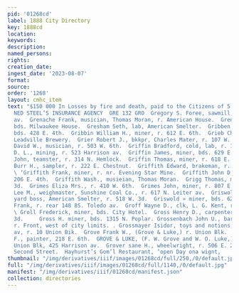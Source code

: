```yaml
---
pid: '01268cd'
label: 1888 City Directory
key: 1888cd
location: 
keywords: 
description: 
named_persons: 
rights: 
creation_date: 
ingest_date: '2023-08-07'
format: 
source: 
order: '1268'
layout: cmhc_item
text: "$150 000 In Losses by fire and death, paid to the Citizens of 5 Leadville by
  NED STEEL’S INSURANCE AGENCY  GRE 132 GRO  Gregory S. Foree, sawmill, r. 2054 Harrison
  av.  Grenache Frank, musician, Thomas Moran, r. American House.  Grensing G., lab,
  bds. Milwaukee House.  Gresham Seth, lab, American Smelter.  Gribben John, miner,
  bds. 428 E. 4th.  Gribbin William H., miner, r. 612 E. 6th.  Grieb Charles, brewer,
  Leadville Brewery.  Grier Robert J., bkkpr, Charles Mater, r. 107 W. Chestnut.  Griffey
  David W., musician, r. 503 W. 6th.  Griffin Bradford, cold, lab, r. 116 E. 3d.  Griffin
  D. L., mining, r. 523 Harrison av.  Griffin James, miner, bds. 629 E. 5th.  Griffin
  John, teamster, r. 314 N. Hemlock.  Griffin Thomas, miner, r. 618 E. 4th.  Griffith
  Burr H., sampler, r. 222 E. Chestnut.  Griffith Edward, brakeman, r. 414 N. Pine.
  \ ‘Griffith Frank, miner, r. nr. Evening Star Mine.  Griffith John D., mining, r.
  206 E. 4th.  Griffith Wash., musieian, Thomas Moran.  Grigg Thomas, miner, 525 E.
  3d.  Grimes Eliza Mrs., r. 410 W. 6th.  Grimes John, miner, r. 807 E. 6th.  Grimes
  Lee M., weighmaster, Sunshine Coal Co., r. 617 N. Leiter av.  Griswold Albert J.,
  yard boss, American Smelter, r. 518 W. 3d.  Griswold » miner, bds. 626 E. 5th.  Gritmaker
  Frank, r. rear 148 8S. Toledo av.  Groff Wayne D., clk, L. G. Kent, r. 202 E. 3d.
  \ Groll Frederick, miner, bds. City Hotel.  Gross Henry D., carpenter, r. 204 W.
  3d.     Gross H. miner, bds. 1315 N. Poplar. Grossenbach John U., barkpr, J. Zobernick,
  r. Front, west of city limits. . Grossmayer Isidor, toys and notions, 427 Harrison
  av, r. 10 Union Bik.  Grove Frank W., (Grove & Luke,) r. Union Blk.  Grove Millard
  F., painter, 218 E. 6th.  GROVE & LUKE, (F. W. Grove and W. O. Luke,) photo- graphers,
  Union Blk, 425 Harrison av.  Grover sane H., wheelwright, r. 506 E. 2d.  106 East
  Second Street.  Hayhurst’s Gom’l Restaurant, ‘open Day ona wignt,    "
thumbnail: "/img/derivatives/iiif/images/01268cd/full/250,/0/default.jpg"
full: "/img/derivatives/iiif/images/01268cd/full/1140,/0/default.jpg"
manifest: "/img/derivatives/iiif/01268cd/manifest.json"
collection: directories
---
```

